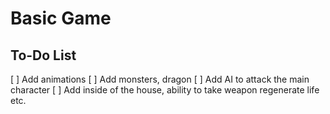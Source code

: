 # Basic Game
## To-Do List 
[ ] Add animations 
[ ] Add monsters, dragon
[ ] Add AI to attack the main character
[ ] Add inside of the house, ability to take weapon regenerate life etc. 
